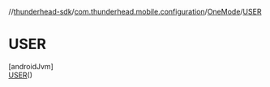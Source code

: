 //[thunderhead-sdk](../../../../index.md)/[com.thunderhead.mobile.configuration](../../index.md)/[OneMode](../index.md)/[USER](index.md)

# USER

[androidJvm]\
[USER](index.md)()
